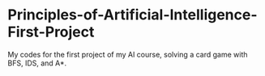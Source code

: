 # Principles-of-Artificial-Intelligence-First-Project
 My codes for the first project of my AI course, solving a card game with BFS, IDS, and A*.
